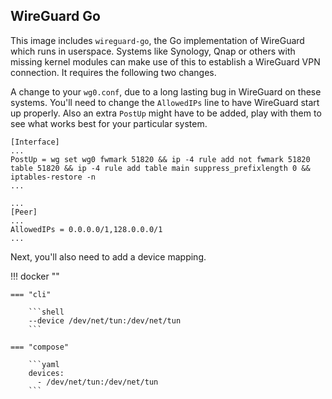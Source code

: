 ## WireGuard Go

This image includes `wireguard-go`, the Go implementation of WireGuard which runs in userspace. Systems like Synology, Qnap or others with missing kernel modules can make use of this to establish a WireGuard VPN connection. It requires the following two changes.

A change to your `wg0.conf`, due to a long lasting bug in WireGuard on these systems. You'll need to change the `AllowedIPs` line to have WireGuard start up properly. Also an extra `PostUp` might have to be added, play with them to see what works best for your particular system.

```text
[Interface]
...
PostUp = wg set wg0 fwmark 51820 && ip -4 rule add not fwmark 51820 table 51820 && ip -4 rule add table main suppress_prefixlength 0 && iptables-restore -n
...

...
[Peer]
...
AllowedIPs = 0.0.0.0/1,128.0.0.0/1
...
```

Next, you'll also need to add a device mapping.

!!! docker ""

    === "cli"

        ```shell
        --device /dev/net/tun:/dev/net/tun
        ```

    === "compose"

        ```yaml
        devices:
          - /dev/net/tun:/dev/net/tun
        ```
